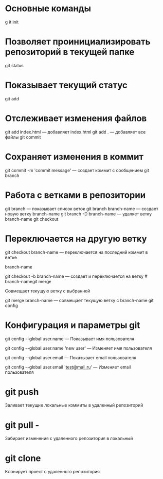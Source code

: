 # Основные команды
g
it init
# Позволяет проинициализировать репозиторий в текущей папке

git status
# Показывает текущий статус

git add
# Отслеживает изменения файлов

git add index.html​ — добавляет index.html
git add .​ — добавляет все файлы
git commit
# Сохраняет изменения в коммит
 
git commit -m 'commit message'​ — создает коммит с сообщением
git branch
# Работа с ветками в репозитории

git branch​ — показывает список веток
git branch branch-name​ — создает новую ветку branch-name
git branch -D branch-name​ — удаляет ветку branch-name
git checkout
# Переключается на другую ветку

git checkout branch-name​ — переключается на последний коммит в ветке

branch-name

git checkout -b branch-name​ — создает и переключается на ветку # branch-namegit merge

 Совмещает текущую ветку с выбранной

git merge branch-name​ — совмещает текущую ветку с branch-name
git config
# Конфигурация и параметры git

git config --global user.name​ — Показывает имя пользователя

git config --global user.name 'new user'​ — Изменяет имя пользователя

git config --global user.email​ — Показывает email пользователя

git config --global user.email 'test@mail.ru'​ — Изменяет email пользователя
# git push
Заливает текущие локальные коммиты в удаленный репозиторий
 
# git pull -
Забирает изменения с удаленного репозитория в локальный

# git clone
Клонирует проект с удаленного репозитория

